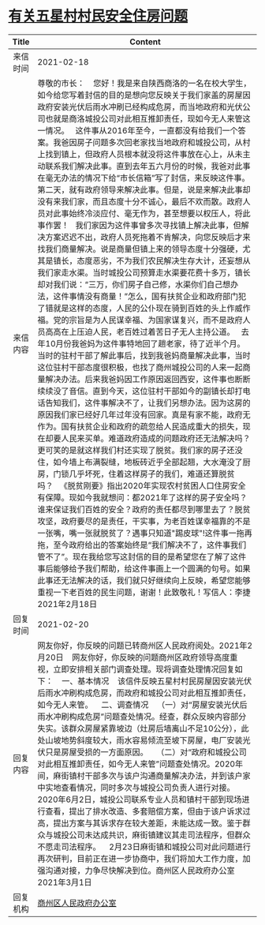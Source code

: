 # [有关五星村村民安全住房问题](http://www.shangluo.gov.cn/zmhd/ldxxxx.jsp?urltype=leadermail.LeaderMailContentUrl&wbtreeid=1112&leadermailid=6939)

| Title |                                                                                                                                                                                                                                                                                                                                                                                                                                                                                                                                                                                                                           Content                                                                                                                                                                                                                                                                                                                                                                                                                                                                                                                                                                                                                           |
|:-----:|-------------------------------------------------------------------------------------------------------------------------------------------------------------------------------------------------------------------------------------------------------------------------------------------------------------------------------------------------------------------------------------------------------------------------------------------------------------------------------------------------------------------------------------------------------------------------------------------------------------------------------------------------------------------------------------------------------------------------------------------------------------------------------------------------------------------------------------------------------------------------------------------------------------------------------------------------------------------------------------------------------------------------------------------------------------------------------------------------------------------------------------------------------------------------------------------------------------------------------------------------------------|
| 来信时间  | 2021-02-18                                                                                                                                                                                                                                                                                                                                                                                                                                                                                                                                                                                                                                                                                                                                                                                                                                                                                                                                                                                                                                                                                                                                                                                                                                                  |
| 来信内容  | 尊敬的市长：    您好！我是来自陕西商洛的一名在校大学生，如今给您写着封信的目的是想向您反映关于我们家盖的房屋因政府安装光伏后雨水冲刷已经构成危房，而当地政府和光伏公司也就是商洛城投公司对此相互推卸责任，现如今无人来管这一情况。   这件事从2016年至今，一直都没有给我们一个答案。我爸因房子问题多次回老家找当地政府和城投公司，从村上找到镇上，但政府人员根本就没将这件事放在心上，从未主动联系我们解决此事。直到去年五六月份的时候，我爸对此事在毫无办法的情况下给“市长信箱”写了封信，来反映这件事。第二天，就有政府领导来解决此事。但是，说是来解决此事却没有来我们家，而且态度十分不诚心，最后不欢而散。政府人员对此事始终冷淡应付、毫无作为，甚至想要以权压人，将此事作罢！   我们家因为这件事曾多次寻找镇上解决此事，但解决方案迟迟不出，政府人员死拖着不肯解决，向您反映后才来找我们商量解决。说是商量但镇上来的领导态度十分强硬，尤其是镇长，态度恶劣，不为我们农民解决生存大计，还妄想从我们家走水渠。当时城投公司预算走水渠要花费十多万，镇长却对我们说：“三万，你们房子自己修，水渠你们自己想办法，这件事情没有商量！”怎么，国有扶贫企业和政府部门犯了错就是这样的态度，人民的公仆现在骑到百姓的头上作威作福。党的宗旨是为人民谋幸福、为国家谋复兴，而不是政府人员高高在上压迫人民，老百姓过着苦日子无人主持公道。   去年10月份我爸妈为这件事特地回了趟老家，待了近半个月。当时的驻村干部了解此事后，找到我爸妈商量解决此事，当时这位驻村干部态度很积极，也找了商州城投公司的人来一起商量解决办法。后来我爸妈因工作原因返回西安，这件事也断断续续没了音信。直到今天，这位驻村干部如今的副镇长却打电话告知我们，这件事解决不了，让我们另想办法。因为这房的原因我们家已经好几年过年没有回家。真是有家不能，政府无作为。国有扶贫企业和政府的疏忽给人民造成重大的损失，现在却要人民来买单。难道政府造成的问题政府还无法解决吗？更可笑的是就这样我们村还实现了脱贫。我们家的房子还没住，如今墙上布满裂缝，地板砖近乎全部起翘，大水淹没了厨房，门锁几乎坏死，住着这样房子的我们，难道还算脱贫吗？   《脱贫刚要》指出2020年实现农村贫困人口住房安全有保障。现如今我就想问：都2021年了这样的房子安全吗？谁来保证我们百姓的安全？政府的责任都尽到哪里去了？脱贫攻坚，政府要尽的是责任，干实事，为老百姓谋幸福靠的不是一张嘴，嘴一张就脱贫了？遇事只知道"踢皮球"!这件事一拖再拖，至今政府给出的答案始终是“我们解决不了，这件事我们管不了”。现在我给您写这封信的目的是希望您在了解了这件事后能够给予我们帮助，给这件事画上一个圆满的句号。如果此事还无法解决的话，我们就只好继续向上反映，希望您能够重视一下老百姓的民生问题，谢谢！此致敬礼！写信人：李捷2021年2月18日 |
| 回复时间  | 2021-02-20                                                                                                                                                                                                                                                                                                                                                                                                                                                                                                                                                                                                                                                                                                                                                                                                                                                                                                                                                                                                                                                                                                                                                                                                                                                  |
| 回复内容  | 网友你好，你反映的问题已转商州区人民政府阅处。2021年2月20日    网友你好，你反映的问题商州区政府领导高度重视，立即安排相关部门调查处理。现将调查处理情况回复如下：    一、基本情况    该信件反映五星村村民房屋因安装光伏后雨水冲刷构成危房，而政府和城投公司对此相互推卸责任，如今无人来管。    二、调查情况    （一）对“房屋安装光伏后雨水冲刷构成危房”问题查处情况。经查，群众反映内容部分失实。该群众房屋紧靠坡边（灶房后墙离山不足10公分），此处山坡地势斜度较大，雨水容易倾流至坡下房屋，电厂安装光伏只是房屋受损的一方面原因。    （二）对“政府和城投公司对此相互推卸责任，如今无人来管”问题查处情况。2020年间，麻街镇村干部多次与该户沟通商量解决办法，并到该户家中实地查看情况，同时多次与城投公司负责人进行对接。2020年6月2日，城投公司联系专业人员和镇村干部到现场进行查看，提出了排水改造、多套赔偿方案，但由于该户诉求过高，提出方案与其诉求存在较大差距，未能达成一致。鉴于群众与城投公司未达成共识，麻街镇建议其走司法程序，但群众不愿走司法程序。    2月23日麻街镇和城投公司对此问题进行再次研判，目前正在进一步协商中，我们将加大工作力度，加强沟通对接，力争尽快解决到位。商州区人民政府办公室2021年3月1日                                                                                                                                                                                                                                                                                                                                                                                                                                                                                                                                                                                                                                                                 |
| 回复机构  | [商州区人民政府办公室](../../category/agencies/商州区人民政府办公室.md)                                                                                                                                                                                                                                                                                                                                                                                                                                                                                                                                                                                                                                                                                                                                                                                                                                                                                                                                                                                                                                                                                                                                                                                                         |